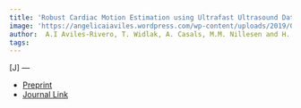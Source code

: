 ```yaml
---  
title: 'Robust Cardiac Motion Estimation using Ultrafast Ultrasound Data: A Low-Rank Topology-Preserving Approach.'  
image: 'https://angelicaiaviles.wordpress.com/wp-content/uploads/2019/08/ultra_scheme-3.png'  
author:  A.I Aviles-Rivero, T. Widlak, A. Casals, M.M. Nillesen and H. Ammari. 
tags:   
---  
```

  
[J] —   
  
  
- [Preprint ](https://arxiv.org/abs/1611.02730)
- [Journal Link](http://iopscience.iop.org/article/10.1088/1361-6560/aa6914)  
        